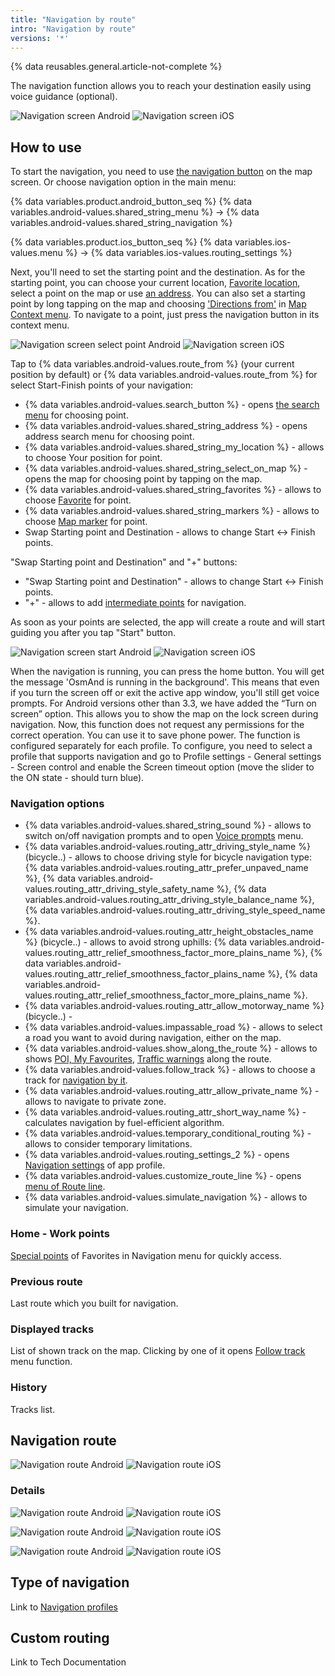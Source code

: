 ```yaml
---
title: "Navigation by route"
intro: "Navigation by route"
versions: '*'
---
```

{% data reusables.general.article-not-complete %}

The navigation function allows you to reach your destination easily using voice guidance (optional).

![Navigation screen Android](/assets/images/navigation/route/navigation_android.png) ![Navigation screen iOS](/assets/images/navigation/route/navigation_ios.png)

## How to use

To start the navigation, you need to use [the navigation button](/osmand/widgets/map-buttons#directions) on the map screen. Or choose navigation option in the main menu:

{% data variables.product.android_button_seq %} {% data variables.android-values.shared_string_menu %} → {% data variables.android-values.shared_string_navigation %}

{% data variables.product.ios_button_seq %} {% data variables.ios-values.menu %} → {% data variables.ios-values.routing_settings %}


Next, you'll need to set the starting point and the destination. As for the starting point, you can choose your current location, [Favorite location](/osmand/map/point-layers-on-map#favorites), select a point on the map or use [an address](/osmand/search). You can also set a starting point by long tapping on the map and choosing ['Directions from'](/osmand/map/map-context-menu#directions-to--from) in [Map Context menu](/osmand/map/map-context-menu). To navigate to a point, just press the navigation button in its context menu.

![Navigation screen select point Android](/assets/images/navigation/route/navigation_points_android.png) ![Navigation screen iOS](/assets/images/navigation/route/navigation_points_ios.png)

Tap to {% data variables.android-values.route_from %} (your current position by default) or {% data variables.android-values.route_from %} for select Start-Finish points of your navigation:
- {% data variables.android-values.search_button %} - opens [the search menu](/osmand/search) for choosing point.
- {% data variables.android-values.shared_string_address %} - opens address search menu for choosing point.
- {% data variables.android-values.shared_string_my_location %} - allows to choose Your position for point.
- {% data variables.android-values.shared_string_select_on_map %} - opens the map for choosing point by tapping on the map.
- {% data variables.android-values.shared_string_favorites %} - allows to choose [Favorite](/osmand/personal/favorites) for point.
- {% data variables.android-values.shared_string_markers %} - allows to choose [Map marker](/osmand/personal/markers) for point.
- Swap Starting point and Destination - allows to change Start <-> Finish points.


"Swap Starting point and Destination" and "&#43;" buttons:
- "Swap Starting point and Destination" - allows to change Start <-> Finish points.
- "&#43;" - allows to add [intermediate points](/osmand/widgets/nav-widgets#intermediate-destination) for navigation.


 As soon as your points are selected, the app will create a route and will start guiding you after you tap "Start" button.


![Navigation screen start Android](/assets/images/navigation/route/navigation_start_android.png) ![Navigation screen iOS](/assets/images/navigation/route/navigation_start_ios.png)

When the navigation is running, you can press the home button. You will get the message 'OsmAnd is running in the background'. This means that even if you turn the screen off or exit the active app window, you'll still get voice prompts. For Android versions other than 3.3, we have added the “Turn on screen” option. This allows you to show the map on the lock screen during navigation. Now, this function does not request any permissions for the correct operation. You can use it to save phone power. The function is configured separately for each profile. To configure, you need to select a profile that supports navigation and go to Profile settings - General settings - Screen control and enable the Screen timeout option (move the slider to the ON state - should turn blue).

### Navigation options

- {% data variables.android-values.shared_string_sound %} - allows to switch on/off navigation prompts and to open [Voice prompts](/osmand/navigation/voice-navigation) menu.
- {% data variables.android-values.routing_attr_driving_style_name %} (bicycle..) - allows to choose driving style for bicycle navigation type: {% data variables.android-values.routing_attr_prefer_unpaved_name %}, {% data variables.android-values.routing_attr_driving_style_safety_name %}, {% data variables.android-values.routing_attr_driving_style_balance_name %}, {% data variables.android-values.routing_attr_driving_style_speed_name %}.
- {% data variables.android-values.routing_attr_height_obstacles_name %} (bicycle..) - allows to avoid strong uphills: {% data variables.android-values.routing_attr_relief_smoothness_factor_more_plains_name %}, {% data variables.android-values.routing_attr_relief_smoothness_factor_plains_name %}, {% data variables.android-values.routing_attr_relief_smoothness_factor_more_plains_name %}.
- {% data variables.android-values.routing_attr_allow_motorway_name %} (bicycle..) - 
- {% data variables.android-values.impassable_road %} - allows to select a road you want to avoid during navigation, either on the map.
- {% data variables.android-values.show_along_the_route %} - allows to shows [POI, My Favourites](/osmand/widgets/nav-widgets#approach-poisfavorites), [Traffic warnings](/osmand/widgets/nav-widgets#alert-widget) along the route.
- {% data variables.android-values.follow_track %} - allows to choose a track for [navigation by it](/osmand/navigation/gpx-navigation).
- {% data variables.android-values.routing_attr_allow_private_name %} - allows to navigate to private zone.
- {% data variables.android-values.routing_attr_short_way_name %} - calculates navigation by fuel-efficient algorithm.
- {% data variables.android-values.temporary_conditional_routing %} - allows to consider temporary limitations.
- {% data variables.android-values.routing_settings_2 %} - opens [Navigation settings]() of app profile.
- {% data variables.android-values.customize_route_line %} - opens [menu of Route line]().
- {% data variables.android-values.simulate_navigation %} - allows to simulate your navigation.


### Home - Work points

[Special points](/osmand/personal/favorites#special-favorites-personal) of Favorites in Navigation menu for quickly access.

### Previous route

Last route which you built for navigation.

### Displayed tracks

List of shown track on the map. Clicking by one of it opens [Follow track](/osmand/navigation/gpx-navigation) menu function.

### History

Tracks list.

## Navigation route

![Navigation route Android](/assets/images/navigation/route/navigation_route_android.png) ![Navigation route iOS](/assets/images/navigation/route/navigation_route_ios.png)

### Details

![Navigation route Android](/assets/images/navigation/route/navigation_route_details_android.png) ![Navigation route iOS](/assets/images/navigation/route/navigation_route_details_ios.png)

![Navigation route Android](/assets/images/navigation/route/navigation_route_details_1_android.png) ![Navigation route iOS](/assets/images/navigation/route/navigation_route_details_1_ios.png)

![Navigation route Android](/assets/images/navigation/route/navigation_route_details_2_android.png) ![Navigation route iOS](/assets/images/navigation/route/navigation_route_details_2_ios.png)

## Type of navigation

Link to [Navigation profiles](/osmand/personal/profiles)

## Custom routing

Link to Tech Documentation


